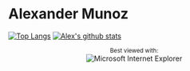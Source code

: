 # Alexander Munoz
[![Top Langs](https://github-readme-stats.vercel.app/api/top-langs/?username=AlexMunoz905&theme=dracula&count_private=true&exclude_repo=WGJ-154,Website)](https://github.com/AlexMunoz905)
[![Alex's github stats](https://github-readme-stats.vercel.app/api?username=AlexMunoz905&count_private=true&show_icons=true&theme=dracula)](https://github.com/AlexMunoz905)
<div align="center">

<sup>Best viewed with:</sup><br />![Microsoft Internet Explorer](https://user-images.githubusercontent.com/282759/84683523-52f97980-af05-11ea-9da0-639e1c368536.gif)

</div>

